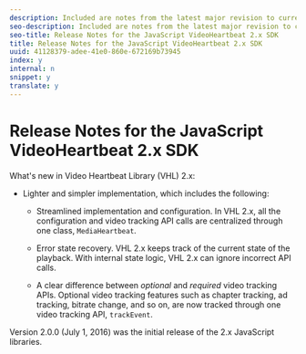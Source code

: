 ```yaml
---
description: Included are notes from the latest major revision to current version.
seo-description: Included are notes from the latest major revision to current version.
seo-title: Release Notes for the JavaScript VideoHeartbeat 2.x SDK
title: Release Notes for the JavaScript VideoHeartbeat 2.x SDK
uuid: 41128379-adee-41e0-860e-672169b73945
index: y
internal: n
snippet: y
translate: y
---
```


# Release Notes for the JavaScript VideoHeartbeat 2.x SDK

What's new in Video Heartbeat Library (VHL) 2.x:

* Lighter and simpler implementation, which includes the following: 
    * Streamlined implementation and configuration. In VHL 2.x, all the configuration and video tracking API calls are centralized through one class, `MediaHeartbeat`. 

    * Error state recovery. VHL 2.x keeps track of the current state of the playback. With internal state logic, VHL 2.x can ignore incorrect API calls.

    * A clear difference between *optional* and *required* video tracking APIs. Optional video tracking features such as chapter tracking, ad tracking, bitrate change, and so on, are now tracked through one video tracking API, `trackEvent`. 



Version 2.0.0 (July 1, 2016) was the initial release of the 2.x JavaScript libraries.
